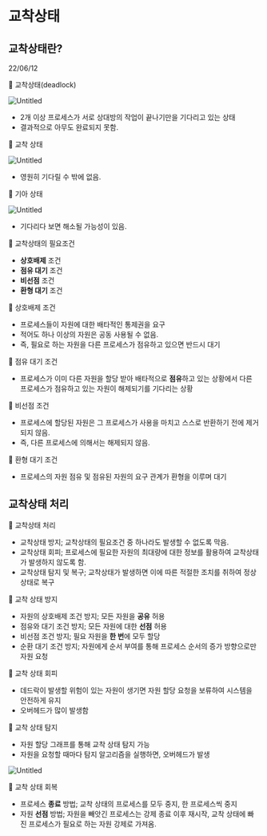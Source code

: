 # 교착상태

## 교착상태란?

22/06/12

📎 교착상태(deadlock)

![Untitled](%E1%84%80%E1%85%AD%E1%84%8E%E1%85%A1%E1%86%A8%E1%84%89%E1%85%A1%E1%86%BC%E1%84%90%E1%85%A2%20f204bcf8f33448a1bd7bc78fe72c24c4/Untitled.png)

- 2개 이상 프로세스가 서로 상대방의 작업이 끝나기만을 기다리고 있는 상태
- 결과적으로 아무도 완료되지 못함.

📎 교착 상태

![Untitled](%E1%84%80%E1%85%AD%E1%84%8E%E1%85%A1%E1%86%A8%E1%84%89%E1%85%A1%E1%86%BC%E1%84%90%E1%85%A2%20f204bcf8f33448a1bd7bc78fe72c24c4/Untitled%201.png)

- 영원히 기다릴 수 밖에 없음.

📎 기아 상태

![Untitled](%E1%84%80%E1%85%AD%E1%84%8E%E1%85%A1%E1%86%A8%E1%84%89%E1%85%A1%E1%86%BC%E1%84%90%E1%85%A2%20f204bcf8f33448a1bd7bc78fe72c24c4/Untitled%202.png)

- 기다리다 보면 해소될 가능성이 있음.

📎 교착상태의 필요조건

- **상호배제** 조건
- **점유 대기** 조건
- **비선점** 조건
- **환형 대기** 조건

📎 상호배제 조건

- 프로세스들이 자원에 대한 배타적인 통제권을 요구
- 적어도 하나 이상의 자원은 공동 사용될 수 없음.
- 즉, 필요로 하는 자원을 다른 프로세스가 점유하고 있으면 반드시 대기

📎 점유 대기 조건

- 프로세스가 이미 다른 자원을 할당 받아 배타적으로 **점유**하고 있는 상황에서 다른 프로세스가 점유하고 있는 자원이 해제되기를 기다리는 상황

📎 비선점 조건

- 프로세스에 할당된 자원은 그 프로세스가 사용을 마치고 스스로 반환하기 전에 제거되지 않음.
- 즉, 다른 프로세스에 의해서는 해제되지 않음.

📎 환형 대기 조건

- 프로세스의 자원 점유 및 점유된 자원의 요구 관계가 환형을 이루며 대기

## 교착상태 처리

📎 교착상태 처리

- 교착상태 방지; 교착상태의 필요조건 중 하나라도 발생할 수 없도록 막음.
- 교착상태 회피; 프로세스에 필요한 자원의 최대량에 대한 정보를 활용하여 교착상태가 발생하지 않도록 함.
- 교착상태 탐지 및 복구; 교착상태가 발생하면 이에 따른 적절한 조치를 취하여 정상 상태로 복구

📎 교착 상태 방지

- 자원의 상호배제 조건 방지; 모든 자원을 **공유** 허용
- 점유와 대기 조건 방지; 모든 자원에 대한 **선점** 허용
- 비선점 조건 방지; 필요 자원을 **한 번**에 모두 할당
- 순환 대기 조건 방지; 자원에게 순서 부여를 통해 프로세스 순서의 증가 방향으로만 자원 요청

📎 교착 상태 회피

- 데드락이 발생할 위험이 있는 자원이 생기면 자원 할당 요청을 보류하여 시스템을 안전하게 유지
- 오버헤드가 많이 발생함

📎 교착 상태 탐지

- 자원 할당 그래프를 통해 교착 상태 탐지 가능
- 자원을 요청할 때마다 탐지 알고리즘을 실행하면, 오버헤드가 발생

![Untitled](%E1%84%80%E1%85%AD%E1%84%8E%E1%85%A1%E1%86%A8%E1%84%89%E1%85%A1%E1%86%BC%E1%84%90%E1%85%A2%20f204bcf8f33448a1bd7bc78fe72c24c4/Untitled%203.png)

📎 교착 상태 회복

- 프로세스 **종료** 방법; 교착 상태의 프로세스를 모두 중지, 한 프로세스씩 중지
- 자원 **선점** 방법; 자원을 빼앗긴 프로세스는 강제 종료 이후 재시작, 교착 상태에 빠진 프로세스가 필요로 하는 자원 강제로 가져옴.